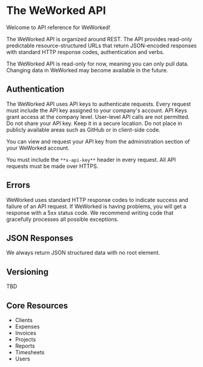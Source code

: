 # The WeWorked API
Welcome to API reference for WeWorked! 

The WeWorked API is organized around REST. The API provides read-only predictable resource-structured URLs that return JSON-encoded responses with standard HTTP response codes, authentication and verbs.

The WeWorked API is read-only for now, meaning you can only pull data. Changing data in WeWorked may become available in the future.

## Authentication
The WeWorked API uses API keys to authenticate requests. Every request must include the API key assigned to your company's account. API Keys grant access at the company level. User-level API calls are not permitted. Do not share your API key. Keep it in a secure location. Do not place in publicly available areas such as GitHub or in client-side code. 

You can view and request your API key from the administration section of your WeWorked account. 

You must include the `**x-api-key**` header in every request. All API requests must be made over HTTPS.

## Errors 
WeWorked uses standard HTTP response codes to indicate success and failure of an API request. If WeWorked is having problems, you will get a response with a 5xx status code. We recommend writing code that gracefully processes all possible exceptions.

## JSON Responses 
We always return JSON structured data with no root element.

## Versioning
TBD

## Core Resources
* Clients
* Expenses
* Invoices
* Projects
* Reports
* Timesheets
* Users

